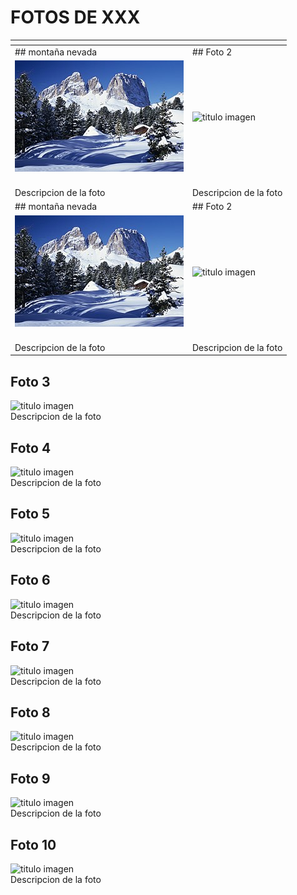# FOTOS DE XXX
| []()                                      | []()
| ---                                       | ---
| ## montaña nevada                         | ## Foto 2
| ![montaña nevada](./fotos/paisaje1.jpg)   | ![titulo imagen](./fotos/delaimagen.jpg)
| <br>Descripcion de la foto                | <br>Descripcion de la foto
| ## montaña nevada                         | ## Foto 2
| ![montaña nevada](./fotos/paisaje1.jpg)   | ![titulo imagen](./fotos/delaimagen.jpg)
| <br>Descripcion de la foto                | <br>Descripcion de la foto

## Foto 3
![titulo imagen](./fotos/delaimagen.jpg)
<br>Descripcion de la foto

## Foto 4
![titulo imagen](./fotos/delaimagen.jpg)
<br>Descripcion de la foto

## Foto 5
![titulo imagen](./fotos/delaimagen.jpg)
<br>Descripcion de la foto

## Foto 6
![titulo imagen](./fotos/delaimagen.jpg)
<br>Descripcion de la foto

## Foto 7
![titulo imagen](./fotos/delaimagen.jpg)
<br>Descripcion de la foto

## Foto 8
![titulo imagen](./fotos/delaimagen.jpg)
<br>Descripcion de la foto

## Foto 9
![titulo imagen](./fotos/delaimagen.jpg)
<br>Descripcion de la foto

## Foto 10
![titulo imagen](./fotos/delaimagen.jpg)
<br>Descripcion de la foto
